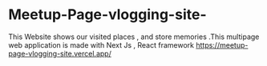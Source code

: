 # Meetup-Page-vlogging-site-
This Website shows our visited places , and store memories .This multipage web application is made with Next Js , React framework
https://meetup-page-vlogging-site.vercel.app/
